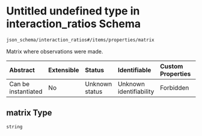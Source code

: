 # Untitled undefined type in interaction\_ratios Schema

```txt
json_schema/interaction_ratios#/items/properties/matrix
```

Matrix where observations were made.

| Abstract            | Extensible | Status         | Identifiable            | Custom Properties | Additional Properties | Access Restrictions | Defined In                                                                                        |
| :------------------ | :--------- | :------------- | :---------------------- | :---------------- | :-------------------- | :------------------ | :------------------------------------------------------------------------------------------------ |
| Can be instantiated | No         | Unknown status | Unknown identifiability | Forbidden         | Allowed               | none                | [interaction\_ratios.schema.json\*](../out/interaction_ratios.schema.json "open original schema") |

## matrix Type

`string`
